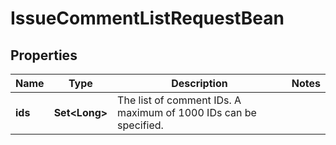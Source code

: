 

# IssueCommentListRequestBean


## Properties

Name | Type | Description | Notes
------------ | ------------- | ------------- | -------------
**ids** | **Set&lt;Long&gt;** | The list of comment IDs. A maximum of 1000 IDs can be specified. | 



